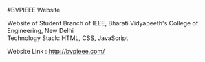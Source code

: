 #BVPIEEE Website 

Website of Student Branch of IEEE, Bharati Vidyapeeth's College of Engineering, New Delhi</br>
Technology Stack: HTML, CSS, JavaScript</br>

Website Link : http://bvpieee.com/
